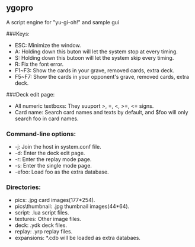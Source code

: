 ## ygopro
A script engine for "yu-gi-oh!" and sample gui

###Keys:
* ESC: Minimize the window.
* A: Holding down this buton will let the system stop at every timing.
* S: Holding down this butoon will let the system skip every timing.
* R: Fix the font error.
* F1~F3: Show the cards in your grave, removed cards, extra deck.
* F5~F7: Show the cards in your opponent's grave, removed cards, extra deck.

###Deck edit page:
* All numeric textboxs: They suuport >, =, <, >=, <= signs.
* Card name: Search card names and texts by default, and $foo will only search foo in card names.

### Command-line options:
* -j: Join the host in system.conf file.
* -d: Enter the deck edit page.
* -r: Enter the replay mode page.
* -s: Enter the single mode page.
* -efoo: Load foo as the extra database.

### Directories:
* pics: .jpg card images(177*254).
* pics\thumbnail: .jpg thumbnail images(44*64).
* script: .lua script files.
* textures: Other image files.
* deck: .ydk deck files.
* replay: .yrp replay files.
* expansions: *.cdb will be loaded as extra databaes.
